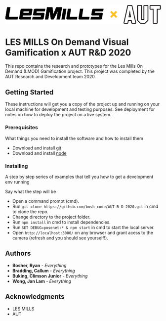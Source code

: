 <img src='https://github.com/bosh-code/AUT-R-D-2020/blob/master/assets/LMxAUT_long.png'></img>
#


# LES MILLS On Demand Visual Gamification x AUT R&D 2020
This repo contains the research and prototypes for the Les Mills On Demand (LMOD) Gamification project. This project was completed by the AUT Research and Development team 2020.

## Getting Started

These instructions will get you a copy of the project up and running on your local machine for development and testing purposes. See deployment for notes on how to deploy the project on a live system.

### Prerequisites

What things you need to install the software and how to install them

* Download and install [git](https://git-scm.com/downloads)
* Download and install [node](https://nodejs.org/en/)

### Installing

A step by step series of examples that tell you how to get a development env running

Say what the step will be

* Open a command prompt (cmd).
* Run `git clone https://github.com/bosh-code/AUT-R-D-2020.git` in cmd to clone the repo.
* Change directory to the project folder.
* Run `npm install` in cmd to install dependencies.
* Run `SET DEBUG=posenet:* & npm start` in cmd to start the local server.
* Open `http://localhost:3000/` on any browser and grant acess to the camera (refresh and you should see yourself!).

## Authors

* **Bosher, Ryan** - *Everything*
* **Bradding, Callum** - *Everything*
* **Buking, Climson Junior** - *Everything*
* **Wong, Jan Lam** - *Everything*

## Acknowledgments

* LES MILLS
* AUT
